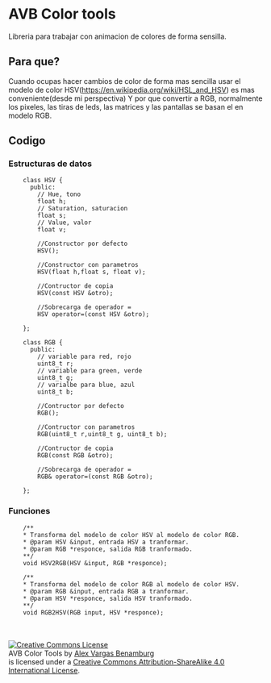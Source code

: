 # AVB Color tools
Libreria para trabajar con animacion de colores de forma sensilla.

## Para que?
 Cuando ocupas hacer cambios de color de forma mas sencilla usar el modelo de color HSV(https://en.wikipedia.org/wiki/HSL_and_HSV) es mas conveniente(desde mi perspectiva)  Y por que convertir a RGB, normalmente los pixeles, las tiras de leds, las matrices y las pantallas se basan el en modelo RGB.

## Codigo
### Estructuras de datos

```code
    class HSV {
      public:
        // Hue, tono
        float h;
        // Saturation, saturacion
        float s;
        // Value, valor
        float v;

        //Constructor por defecto
        HSV();

        //Constructor con parametros
        HSV(float h,float s, float v);

        //Contructor de copia
        HSV(const HSV &otro);

        //Sobrecarga de operador =
        HSV operator=(const HSV &otro);

    };

    class RGB {
      public:
        // variable para red, rojo
        uint8_t r;
        // variable para green, verde
        uint8_t g;
        // varialbe para blue, azul
        uint8_t b;

        //Contructor por defecto
        RGB();

        //Contructor con parametros
        RGB(uint8_t r,uint8_t g, uint8_t b);

        //Contructor de copia
        RGB(const RGB &otro);

        //Sobrecarga de operador =
        RGB& operator=(const RGB &otro);

    };

```
### Funciones
```code
    /**
    * Transforma del modelo de color HSV al modelo de color RGB.
    * @param HSV &input, entrada HSV a tranformar.
    * @param RGB *responce, salida RGB tranformado.
    **/
    void HSV2RGB(HSV &input, RGB *responce);

    /**
    * Transforma del modelo de color RGB al modelo de color HSV.
    * @param RGB &input, entrada RGB a tranformar.
    * @param HSV *responce, salida HSV tranformado.
    **/
    void RGB2HSV(RGB input, HSV *responce);
```


<br/><br/>
<a rel="license" href="http://creativecommons.org/licenses/by-sa/4.0/"><img alt="Creative Commons License" style="border-width:0" src="https://i.creativecommons.org/l/by-sa/4.0/88x31.png" /></a><br /><span xmlns:dct="http://purl.org/dc/terms/" property="dct:title">AVB Color Tools</span> by <a xmlns:cc="http://creativecommons.org/ns#" href="https://github.com/alexvargasbenamburg/ColorTools" property="cc:attributionName" rel="cc:attributionURL">Alex Vargas Benamburg</a> <br/>is licensed under a <a rel="license" href="http://creativecommons.org/licenses/by-sa/4.0/">Creative Commons Attribution-ShareAlike 4.0 International License</a>.
